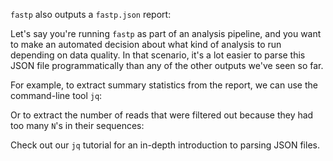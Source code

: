 <script>
import Alert from "$components/Alert.svelte";
import Link from "$components/Link.svelte";
import Execute from "$components/Execute.svelte";
</script>

`fastp` also outputs a `fastp.json` report:

<Execute command="head -n20 fastp.json" />

Let's say you're running `fastp` as part of an analysis pipeline, and you want to make an automated decision about what kind of analysis to run depending on data quality. In that scenario, it's a lot easier to parse this JSON file programmatically than any of the other outputs we've seen so far.

For example, to extract summary statistics from the report, we can use the command-line tool `jq`:

<Execute command="jq '.summary' fastp.json" />

Or to extract the number of reads that were filtered out because they had too many `N`'s in their sequences:

<Execute command="jq '.filtering_result.too_many_N_reads' fastp.json" />

<Alert>Check out <Link href="/tutorials/jq-intro">our `jq` tutorial</Link> for an in-depth introduction to parsing JSON files.</Alert>
